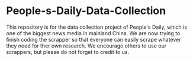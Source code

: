 # People-s-Daily-Data-Collection
This repository is for the data collection project of People's Daily, which is one of the biggest news media in mainland China. 
We are now trying to finish coding the scrapper so that everyone can easily scrape whatever they need for ther own research. 
We encourage others to use our scrappers, but please do not forget to credit to us.
